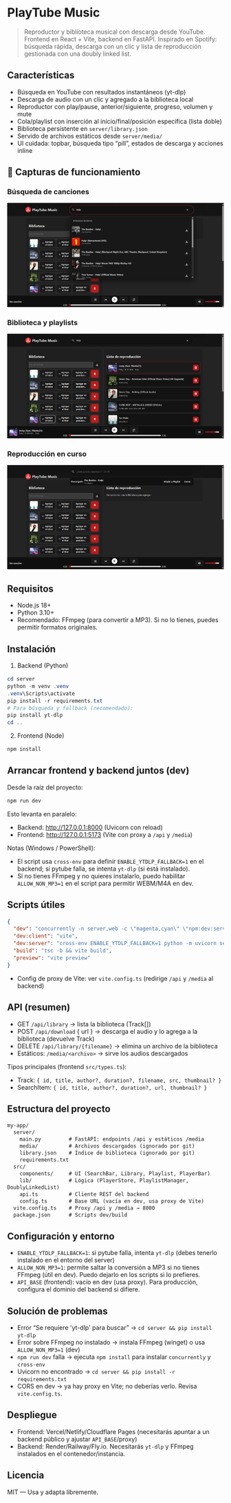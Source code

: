 # PlayTube Music

> Reproductor y biblioteca musical con descarga desde YouTube. Frontend en React + Vite, backend en FastAPI. Inspirado en Spotify: búsqueda rápida, descarga con un clic y lista de reproducción gestionada con una doubly linked list.

## Características

- Búsqueda en YouTube con resultados instantáneos (yt-dlp)
- Descarga de audio con un clic y agregado a la biblioteca local
- Reproductor con play/pause, anterior/siguiente, progreso, volumen y mute
- Cola/playlist con inserción al inicio/final/posición específica (lista doble)
- Biblioteca persistente en `server/library.json`
- Servido de archivos estáticos desde `server/media/`
- UI cuidada: topbar, búsqueda tipo “pill”, estados de descarga y acciones inline

## 📸 Capturas de funcionamiento

### Búsqueda de canciones
![Búsqueda](./src/assets/screen1.png)

### Biblioteca y playlists
![Biblioteca](./src/assets/screen2.png)

### Reproducción en curso
![Reproducción](./src/assets/screen3.png)

## Requisitos

- Node.js 18+
- Python 3.10+
- Recomendado: FFmpeg (para convertir a MP3). Si no lo tienes, puedes permitir formatos originales.

## Instalación

1) Backend (Python)

```powershell
cd server
python -m venv .venv
.venv\Scripts\activate
pip install -r requirements.txt
# Para búsqueda y fallback (recomendado):
pip install yt-dlp
cd ..
```

2) Frontend (Node)

```powershell
npm install
```

## Arrancar frontend y backend juntos (dev)

Desde la raíz del proyecto:

```powershell
npm run dev
```

Esto levanta en paralelo:
- Backend: http://127.0.0.1:8000 (Uvicorn con reload)
- Frontend: http://127.0.0.1:5173 (Vite con proxy a `/api` y `/media`)

Notas (Windows / PowerShell):
- El script usa `cross-env` para definir `ENABLE_YTDLP_FALLBACK=1` en el backend; si pytube falla, se intenta `yt-dlp` (si está instalado).
- Si no tienes FFmpeg y no quieres instalarlo, puedo habilitar `ALLOW_NON_MP3=1` en el script para permitir WEBM/M4A en dev.

## Scripts útiles

```json
{
  "dev": "concurrently -n server,web -c \"magenta,cyan\" \"npm:dev:server\" \"npm:dev:client\"",
  "dev:client": "vite",
  "dev:server": "cross-env ENABLE_YTDLP_FALLBACK=1 python -m uvicorn server.main:app --reload --host 127.0.0.1 --port 8000",
  "build": "tsc -b && vite build",
  "preview": "vite preview"
}
```

- Config de proxy de Vite: ver `vite.config.ts` (redirige `/api` y `/media` al backend)

## API (resumen)

- GET `/api/library` → lista la biblioteca (Track[])
- POST `/api/download` { url } → descarga el audio y lo agrega a la biblioteca (devuelve Track)
- DELETE `/api/library/{filename}` → elimina un archivo de la biblioteca
- Estáticos: `/media/<archivo>` → sirve los audios descargados

Tipos principales (frontend `src/types.ts`):

- Track: `{ id, title, author?, duration?, filename, src, thumbnail? }`
- SearchItem: `{ id, title, author?, duration?, url, thumbnail? }`

## Estructura del proyecto

```
my-app/
  server/
    main.py         # FastAPI: endpoints /api y estáticos /media
    media/          # Archivos descargados (ignorado por git)
    library.json    # Índice de biblioteca (ignorado por git)
    requirements.txt
  src/
    components/     # UI (SearchBar, Library, Playlist, PlayerBar)
    lib/            # Lógica (PlayerStore, PlaylistManager, DoublyLinkedList)
    api.ts          # Cliente REST del backend
    config.ts       # Base URL (vacía en dev, usa proxy de Vite)
  vite.config.ts    # Proxy /api y /media → 8000
  package.json      # Scripts dev/build
```

## Configuración y entorno

- `ENABLE_YTDLP_FALLBACK=1`: si pytube falla, intenta `yt-dlp` (debes tenerlo instalado en el entorno del server)
- `ALLOW_NON_MP3=1`: permite saltar la conversión a MP3 si no tienes FFmpeg (útil en dev). Puedo dejarlo en los scripts si lo prefieres.
- `API_BASE` (frontend): vacío en dev (usa proxy). Para producción, configura el dominio del backend si difiere.

## Solución de problemas

- Error “Se requiere 'yt-dlp' para buscar” → `cd server && pip install yt-dlp`
- Error sobre FFmpeg no instalado → instala FFmpeg (winget) o usa `ALLOW_NON_MP3=1` (dev)
- `npm run dev` falla → ejecuta `npm install` para instalar `concurrently` y `cross-env`
- Uvicorn no encontrado → `cd server && pip install -r requirements.txt`
- CORS en dev → ya hay proxy en Vite; no deberías verlo. Revisa `vite.config.ts`.

## Despliegue

- Frontend: Vercel/Netlify/Cloudflare Pages (necesitarás apuntar a un backend público y ajustar `API_BASE`/proxy)
- Backend: Render/Railway/Fly.io. Necesitarás `yt-dlp` y FFmpeg instalados en el contenedor/instancia.

## Licencia

MIT — Usa y adapta libremente.
